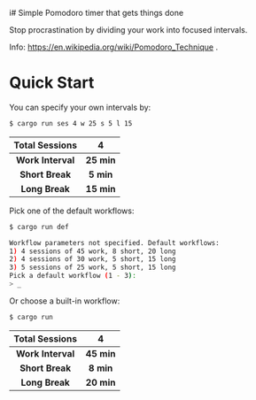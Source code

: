 i# Simple Pomodoro timer that gets things done

Stop procrastination by dividing your work into focused intervals.

Info: https://en.wikipedia.org/wiki/Pomodoro_Technique .

# Quick Start
You can specify your own intervals by:
``` sh
$ cargo run ses 4 w 25 s 5 l 15
```

| **Total Sessions** |    **4**   |
|:------------------:|:----------:|
|  **Work Interval** | **25 min** |
|   **Short Break**  |  **5 min** |
|   **Long Break**   | **15 min** 

Pick one of the default workflows:
``` sh
$ cargo run def
```
``` sh
Workflow parameters not specified. Default workflows:
1) 4 sessions of 45 work, 8 short, 20 long
2) 4 sessions of 30 work, 5 short, 15 long
3) 5 sessions of 25 work, 5 short, 15 long
Pick a default workflow (1 - 3): 
> _
```
Or choose a built-in workflow:
``` sh
$ cargo run 
```
| **Total Sessions** |    **4**   |
|:------------------:|:----------:|
|  **Work Interval** | **45 min** |
|   **Short Break**  |  **8 min** |
|   **Long Break**   | **20 min** 

